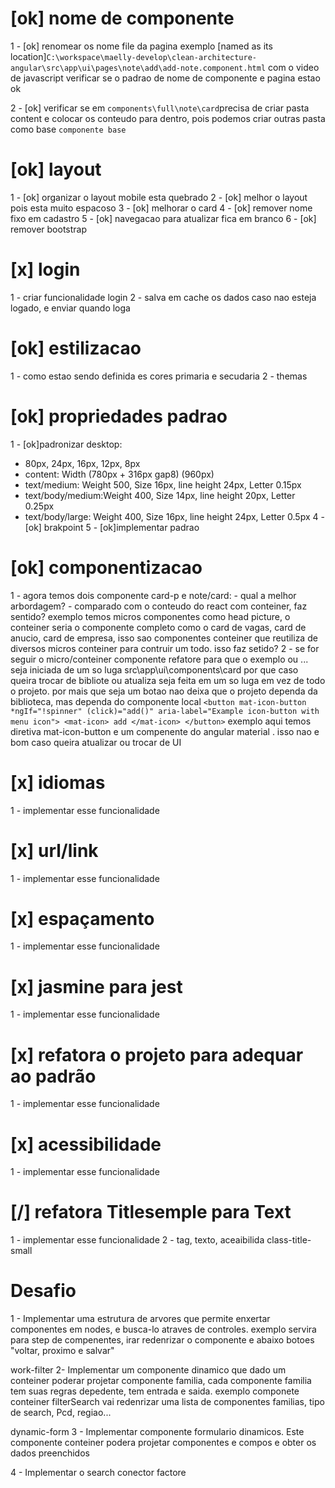 # [ok] nome de componente
 1 - [ok] renomear os nome file da pagina exemplo [named as its location]`C:\workspace\maelly-develop\clean-architecture-angular\src\app\ui\pages\note\add\add-note.component.html` com o video de javascript verificar se o padrao de nome de componente e pagina estao ok

 2 - [ok] verificar se em `components\full\note\card`precisa de criar pasta content e colocar os conteudo para dentro, pois podemos criar outras pasta como base `componente base` 

# [ok] layout
  1 - [ok] organizar o layout mobile esta quebrado
  2 - [ok] melhor o layout pois esta muito espacoso 
  3 - [ok] melhorar o card
  4 - [ok] remover nome fixo em cadastro
  5 - [ok] navegacao para atualizar fica em branco
  6 - [ok] remover bootstrap
  
# [x] login
  1 - criar funcionalidade login
  2 - salva em cache os dados caso nao esteja logado, e enviar quando loga

# [ok] estilizacao
  1 - como estao sendo definida es cores primaria e secudaria
  2 - themas

# [ok] propriedades padrao
  1 - [ok]padronizar desktop:
   - 80px, 24px, 16px, 12px, 8px
   - content: Width (780px + 316px gap8) (960px)
   - text/medium: Weight 500, Size 16px, line height 24px, Letter 0.15px
   - text/body/medium:Weight 400, Size 14px, line height 20px, Letter 0.25px
   - text/body/large: Weight 400, Size 16px, line height 24px, Letter 0.5px
  4 - [ok] brakpoint
  5 - [ok]implementar padrao

# [ok] componentizacao
  1 - agora temos dois componente card-p e note/card:
    -  qual a melhor arbordagem?
    - comparado com o conteudo do react com conteiner, faz sentido? exemplo temos micros componentes
    como head picture, o conteiner seria o componente completo como o card de vagas, card de anucio, card de
    empresa, isso sao componentes conteiner que reutiliza de diversos micros conteiner para contruir um todo. isso
    faz setido?
  2 - se for seguir o micro/conteiner componente refatore para que 
  o exemplo <ng-card> ou <p-card>... seja iniciada de um so luga
  src\app\ui\components\card
  por que caso queira trocar de bibliote ou atualiza seja feita em
  um so luga em vez de todo o projeto. por mais que seja um botao
  nao deixa que o projeto dependa da biblioteca, mas dependa do componente local
  `
  <button mat-icon-button *ngIf="!spinner" (click)="add()" aria-label="Example icon-button with menu icon">
    <mat-icon>
      add
    </mat-icon>
  </button>
  `
  exemplo aqui temos diretiva  mat-icon-button e um compenente do angular material <mat-icon>. isso nao e bom caso queira atualizar ou trocar de UI

# [x] idiomas
  1 - implementar esse funcionalidade 

# [x] url/link
  1 - implementar esse funcionalidade 

# [x] espaçamento
  1 - implementar esse funcionalidade 

# [x] jasmine para jest
  1 - implementar esse funcionalidade 

# [x] refatora o projeto para adequar ao padrão
  1 - implementar esse funcionalidade 
 
# [x] acessibilidade
  1 - implementar esse funcionalidade 

# [/] refatora Titlesemple para Text
  1 - implementar esse funcionalidade
  2 - tag, texto, aceaibilida class-title-small 

# Desafio
  1 - Implementar uma estrutura de arvores que permite enxertar componentes em nodes, e busca-lo atraves de controles.
  exemplo servira para step de compenentes, irar redenrizar o componente e abaixo botoes
  "voltar, proximo e salvar" 

  work-filter
  2- Implementar um componente dinamico que dado um conteiner poderar projetar componente familia, cada componente familia tem suas regras depedente, tem entrada e saida. exemplo componete conteiner filterSearch vai redenrizar
  uma lista de componentes familias, tipo de search, Pcd, regiao...

  dynamic-form
  3 - Implementar componente formulario dinamicos. Este componente conteiner podera projetar componentes e compos
  e obter os dados preenchidos

  4 -  Implementar o search conector factore
